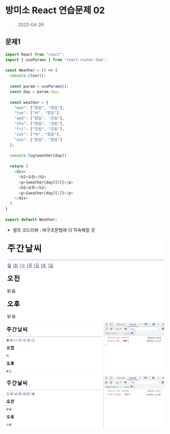 # 방미소 React 연습문제 02
> 2022-04-26

## 문제1

```javascript
import React from "react";
import { useParams } from "react-router-dom";

const Weather = () => {  
  console.clear();

  const param = useParams();
  const day = param.day;
  
  const weather = {
    "mon": ["맑음", "맑음"],
    "tue": ["비", "맑음"],
    "wed": ["맑음", "흐림"],
    "thu": ["맑음", "흐림"],
    "fri": ["흐림", "흐림"],
    "sat": ["비", "맑음"],
    "sun": ["맑음", "맑음"]
  };

  console.log(weather[day])

  return (
    <div>
      <h2>오전</h2>
      <p>{weather[day][0]}</p>
      <h2>오후</h2>
      <p>{weather[day][1]}</p>
    </div>
  )
}

export default Weather;
```

- 셀프 코드리뷰 : 비구조문법에 더 익숙해질 것

![문제1](../../../capture/01.PNG)
![문제1](../../../capture/02.PNG)
![문제1](../../../capture/03.PNG)